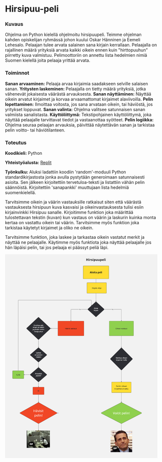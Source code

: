 # Hirsipuu-peli

### Kuvaus

Ohjelma on Python kielellä ohjelmoitu hirsipuupeli. Teimme ohjelman kahden opiskelijan ryhmässä johon kuului Oskar Hänninen ja Eemeli Lehesalo. Pelaajan tulee arvata salainen sana kirjain kerrallaan. Pelaajalla on rajallinen määrä yrityksiä arvata kaikki oikein ennen kuin "hirttopuuhun" piirretty kuva valmistuu. Pelimoottoriin on annettu lista hedelmien nimiä Suomen kielellä joita pelaaja yrittää arvata.


### Toiminnot

**Sanan arvaaminen:** Pelaaja arvaa kirjaimia saadakseen selville salaisen sanan.
**Yritysten laskeminen:** Pelaajalla on tietty määrä yrityksiä, jotka vähenevät jokaisesta väärästä arvauksesta.
**Sanan näyttäminen:** Näyttää oikein arvatut kirjaimet ja korvaa arvaamattomat kirjaimet alaviivoilla.
**Pelin lopettaminen:** Ilmoittaa voitosta, jos sana arvataan oikein, tai häviöstä, jos yritykset loppuvat.
**Sanan valinta:** Ohjelma valitsee satunnaisen sanan valmiista sanalistasta.
**Käyttöliittymä:** Tekstipohjainen käyttöliittymä, joka näyttää pelaajalle tarvittavat tiedot ja vastaanottaa syötteet.
**Pelin logiikka:** Ohjelma seuraa pelaajan arvauksia, päivittää näytettävän sanan ja tarkistaa pelin voitto- tai häviötilanteen.


### Toteutus

**Koodikieli:** Python

**Yhteistyöalusta:** [Replit](https://replit.com/)

**Työnkulku:** Aluksi ladattiin koodiin 'random'-moduuli Python standardikirjastosta jonka avulla pystytään generoimaan satunnaisesti asioita. Sen jälkeen kirjoitettiin tervetuloa-teksti ja listattiin vähän pelin säännöistä. Kirjoitettiin 'sanapankki' muuttujaan lista hedelmiä suomenkielellä.

Tarvitsimme oikein ja väärin vastauksille ratkaisut siten että väärästä vastauksesta hirsipuun kuva kasvaisi ja oikeinvastauksesta tulisi esiin kirjainvinkki Hirsipuu sanalle.
Kirjoitimme funktion joka määrittää tulostettavan tekstin (kuvan) kun vastaus on väärin ja laskurin kuinka monta kertaa on vastattu oikein tai väärin. Tarvitsimme myös funktion joka tarkistaa käytetyt kirjaimet ja oliko ne oikein.

Tarvitsimme funktion, joka laskee ja tarkastaa oikein vastatut merkit ja näyttää ne pelaajalle. Käytimme myös funktiota joka näyttää pelaajalle jos hän läpäisi pelin, tai jos pelaaja ei päässyt peliä läpi.

![Vuokaavio](/Hirsipuupelin%20vuokaavio.jpg)